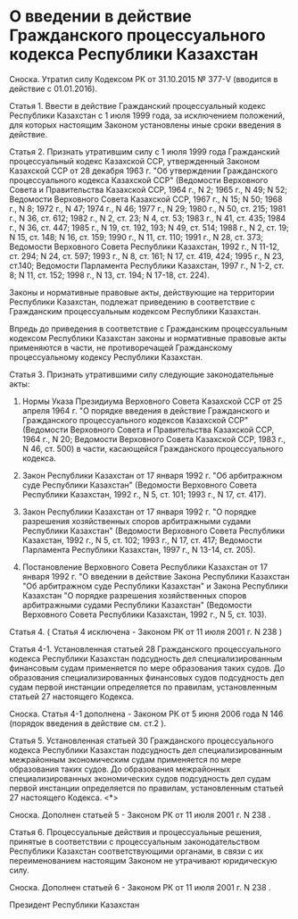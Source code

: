# О введении в действие Гражданского процессуального кодекса Республики Казахстан

Сноска. Утратил силу Кодексом РК от 31.10.2015 № 377-V (вводится в действие с 01.01.2016).

Статья 1. Ввести в действие Гражданский процессуальный кодекс Республики Казахстан с 1 июля 1999 года, за исключением положений, для которых настоящим Законом установлены иные сроки введения в действие.

Статья 2. Признать утратившим силу с 1 июля 1999 года Гражданский процессуальный кодекс Казахской ССР, утвержденный Законом Казахской ССР от 28 декабря 1963 г. "Об утверждении Гражданского процессуального кодекса Казахской ССР" (Ведомости Верховного Совета и Правительства Казахской ССР, 1964 г., N 2; 1965 г., N 49; N 52; Ведомости Верховного Совета Казахской ССР, 1967 г., N 15; N 50; 1968 г., N 8; 1972 г., N 47; 1974 г., N 46; 1977 г., N 29; 1980 г., N 50, ст. 215; 1981 г., N 36, ст. 612; 1982 г., N 2, ст. 23; N 4, ст. 53; 1983 г., N 41, ст. 435; 1984 г., N 36, ст. 447; 1985 г., N 19, ст. 192, 193; N 49, ст. 514; 1988 г., N 2, ст. 19; N 15, ст. 148; N 16, ст. 159; 1990 г., N 11, ст. 110; 1991 г., N 28, ст. 373; Ведомости Верховного Совета Республики Казахстан, 1992 г., N 11-12, ст. 294; N 24, ст. 597; 1993 г., N 8, ст. 161; N 17, ст. 419, 424; 1995 г., N 23, ст.140; Ведомости Парламента Республики Казахстан, 1997 г., N 1-2, ст. 8; N 11, ст. 152; 1998 г., N 13, ст. 194; N 17-18, ст. 224).

Законы и нормативные правовые акты, действующие на территории Республики Казахстан, подлежат приведению в соответствие с Гражданским процессуальным кодексом Республики Казахстан.

Впредь до приведения в соответствие с Гражданским процессуальным кодексом Республики Казахстан законы и нормативные правовые акты применяются в части, не противоречащей Гражданскому процессуальному кодексу Республики Казахстан.

Статья 3. Признать утратившими силу следующие законодательные акты:

1. Нормы Указа Президиума Верховного Совета Казахской ССР от 25 апреля 1964 г. "О порядке введения в действие Гражданского и Гражданского процессуального кодексов Казахской ССР" (Ведомости Верховного Совета и Правительства Казахской ССР, 1964 г., N 20; Ведомости Верховного Совета Казахской ССР, 1983 г., N 46, ст. 500) в части, касающейся Гражданского процессуального кодекса.

2. Закон Республики Казахстан от 17 января 1992 г. "Об арбитражном суде Республики Казахстан" (Ведомости Верховного Совета Республики Казахстан, 1992 г., N 5, ст. 101; 1993 г., N 17, ст. 417).

3. Закон Республики Казахстан от 17 января 1992 г. "О порядке разрешения хозяйственных споров арбитражными судами Республики Казахстан" (Ведомости Верховного Совета Республики Казахстан, 1992 г., N 5, ст. 102; 1993 г., N 17, ст. 417; Ведомости Парламента Республики Казахстан, 1997 г., N 13-14, ст. 205).

4. Постановление Верховного Совета Республики Казахстан от 17 января 1992 г. "О введении в действие Закона Республики Казахстан "Об арбитражном суде Республики Казахстан" и Закона Республики Казахстан "О порядке разрешения хозяйственных споров арбитражными судами Республики Казахстан" (Ведомости Верховного Совета Республики Казахстан, 1992 г., N 5, ст. 103).

Статья 4. ( Статья 4 исключена - Законом РК от 11 июля 2001 г. N 238 )

Статья 4-1. Установленная статьей 28 Гражданского процессуального кодекса Республики Казахстан подсудность дел специализированным финансовым судам применяется по мере образования таких судов. До образования специализированных финансовых судов подсудность дел судам первой инстанции определяется по правилам, установленным статьей 27 настоящего Кодекса.

Сноска. Статья 4-1 дополнена -   Законом РК от 5 июня 2006 года  N 146 (порядок введения в действие см.  ст.2 ).

Статья 5. Установленная статьей 30 Гражданского процессуального кодекса Республики Казахстан подсудность дел специализированным межрайонным экономическим судам применяется по мере образования таких судов. До образования межрайонных специализированных экономических судов подсудность дел судам первой инстанции определяется по правилам, установленным статьей 27 настоящего Кодекса. <*>

Сноска. Дополнен статьей 5 - Законом РК от 11 июля 2001 г. N 238 .

Статья 6. Процессуальные действия и процессуальные решения, принятые в соответствии с процессуальным законодательством Республики Казахстан соответствующими органами, в связи с их переименованием настоящим Законом не утрачивают юридическую силу.

Сноска. Дополнен статьей 6 - Законом РК от 11 июля 2001 г. N 238 .

Президент Республики Казахстан

